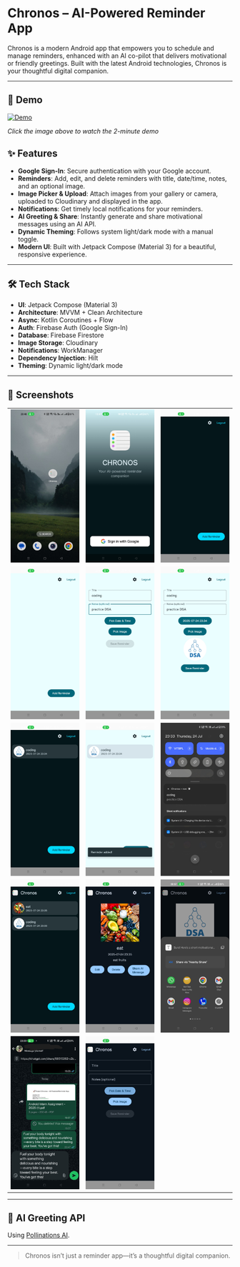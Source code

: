 # Chronos – AI-Powered Reminder App

Chronos is a modern Android app that empowers you to schedule and manage reminders, enhanced with an AI co-pilot that delivers motivational or friendly greetings. Built with the latest Android technologies, Chronos is your thoughtful digital companion.

---

## 🎥 Demo 

[![Demo](https://img.youtube.com/vi/-Cvvxf7GKgE/mqdefault.jpg)](https://youtu.be/8E3IGbCirc0)


_Click the image above to watch the 2-minute demo_

## ✨ Features

- **Google Sign-In**: Secure authentication with your Google account.
- **Reminders**: Add, edit, and delete reminders with title, date/time, notes, and an optional image.
- **Image Picker & Upload**: Attach images from your gallery or camera, uploaded to Cloudinary and displayed in the app.
- **Notifications**: Get timely local notifications for your reminders.
- **AI Greeting & Share**: Instantly generate and share motivational messages using an AI API.
- **Dynamic Theming**: Follows system light/dark mode with a manual toggle.
- **Modern UI**: Built with Jetpack Compose (Material 3) for a beautiful, responsive experience.

---

## 🛠️ Tech Stack

- **UI**: Jetpack Compose (Material 3)
- **Architecture**: MVVM + Clean Architecture
- **Async**: Kotlin Coroutines + Flow
- **Auth**: Firebase Auth (Google Sign-In)
- **Database**: Firebase Firestore
- **Image Storage**: Cloudinary
- **Notifications**: WorkManager
- **Dependency Injection**: Hilt
- **Theming**: Dynamic light/dark mode

---

## 📸 Screenshots

|                        |                        |                        |
|------------------------|------------------------|------------------------|
| ![s1](assets/s2.jpg)   | ![s2](assets/s21.jpg)   | ![s3](assets/s7.jpg)   |
| ![s4](assets/s8.jpg)   | ![s5](assets/s4.jpg)   | ![s6](assets/s1.jpg)   |
| ![s7](assets/s11.jpg)  | ![s8](assets/s10.jpg)  | ![s9](assets/s6.jpg)   |
| ![s10](assets/s14.jpg) | ![s11](assets/s16.jpg) | ![s12](assets/s17.jpg) |
| ![s13](assets/s9.jpg)  | ![s13](assets/s19.jpg) | 


---

## 🤖 AI Greeting API

Using [Pollinations AI](https://text.pollinations.ai/).

---


> Chronos isn’t just a reminder app—it’s a thoughtful digital companion.

